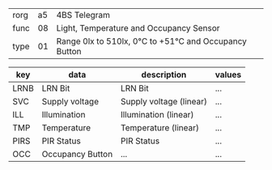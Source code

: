 
|    |   |   |
| -- | - | - |
| rorg | a5 | 4BS Telegram |
| func | 08 | Light, Temperature and Occupancy Sensor |
| type | 01 | Range 0lx to 510lx, 0°C to +51°C and Occupancy Button |

| key | data | description | values |
| --- | --- | --- | --- |
  | LRNB | LRN Bit | LRN Bit | ... | 
| SVC | Supply voltage | Supply voltage (linear) | ... | 
| ILL | Illumination | Illumination (linear) | ... | 
| TMP | Temperature | Temperature (linear) | ... | 
| PIRS | PIR Status | PIR Status | ... | 
| OCC | Occupancy Button | ... | ... | 

  